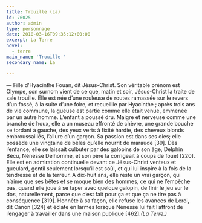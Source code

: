 ```yaml
---
title: Trouille (La)
id: 76025
author: admin
type: personnage
date: 2010-03-16T09:35:12+00:00
excerpt: La Terre
novel:
  - terre
main_name: 'Trouille '
secondary_name: La

---
```

— Fille d&rsquo;Hyacinthe Fouan, dit Jésus-Christ. Son véritable prénom est Olympe, son surnom vient de ce que, matin et soir, Jésus-Christ la traite de sale trouille. Elle est née d&rsquo;une rouleuse de routes ramassée sur le revers d&rsquo;un fossé, à la suite d&rsquo;une foire, et recueillie par Hyacinthe ; après trois ans de vie commune, la gueuse est partie comme elle était venue, emmenée par un autre homme. L&rsquo;enfant a poussé dru. Maigre et nerveuse comme une branche de houx, elle a un museau effronté de chèvre, une grande bouche se tordant à gauche, des yeux verts à fixité hardie, des cheveux blonds embroussaillés, l&rsquo;allure d&rsquo;un garçon. Sa passion est dans ses oies; elle possède une vingtaine de bêles qu&rsquo;elle nourrit de maraude [39]. Dès l&rsquo;enfance, elle se laissait culbuter par des galopins de son âge, Delphin Bécu, Nénesse Delhomme, et son père la corrigeait à coups de fouet [220]. Elle est en admiration continuelle devant ce Jésus-Christ venteux et gueulard, gentil seulement lorsqu&rsquo;il est soûl, et qui lui inspire à la fois de la tendresse et de la terreur. A dix-huit ans, elle reste un vrai garçon, qui n&rsquo;aime que ses bêtes et se moque bien des hommes, ce qui ne l&rsquo;empêche pas, quand elle joue à se taper avec quelque galopin, de finir le jeu sur le dos, naturellement, parce que c&rsquo;est fait pour ça et que ça ne tire pas à conséquence [319]. Honnête à sa façon, elle refuse les avances de Leroi, dit Canon [324] et éclate en larmes lorsque Nénesse lui fait l&rsquo;affront de l&rsquo;engager à travailler dans une maison publique [462]._(La Terre.)_